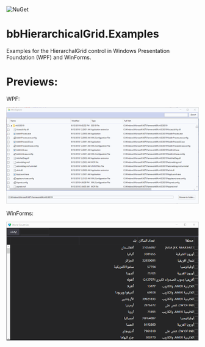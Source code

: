 
![NuGet](https://img.shields.io/nuget/v/bbHierarchicalGrid.svg)  

# bbHierarchicalGrid.Examples
Examples for the HierarchalGrid control in Windows Presentation Foundation (WPF) and WinForms.  
# Previews:


WPF: 


![bbHierarchicalGrid WPF demo](Resources/preview.gif)


WinForms: 


![bbHierarchicalGrid WPF demo](Resources/preview_winforms.gif)
